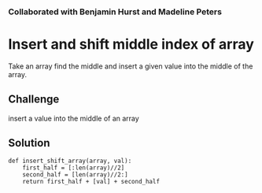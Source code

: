 ### Collaborated with Benjamin Hurst and Madeline Peters 

# Insert and shift middle index of array
Take an array find the middle and insert a given value into the middle of the array.

## Challenge
insert a value into the middle of an array 

## Solution
```
def insert_shift_array(array, val):
    first_half = [:len(array)//2]
    second_half = [len(array)//2:]
    return first_half + [val] + second_half
```
